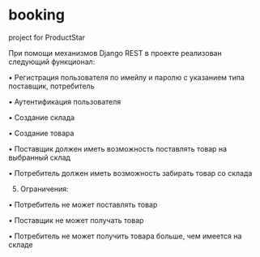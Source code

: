 # booking
project for ProductStar

При помощи механизмов Django REST в проекте реализован следующий функционал:

 • Регистрация пользователя по имейлу и паролю с указанием типа поставщик, потребитель
 
 • Аутентификация пользователя
 
 • Создание склада
 
 • Создание товара
 
 • Поставщик должен иметь возможность поставлять товар на выбранный склад
 
 • Потребитель должен иметь возможность забирать товар со склада

5. Ограничения:
   
 • Потребитель не может поставлять товар

 • Поставщик не может получать товар
 
 • Потребитель не может получить товара больше, чем имеется на складе
